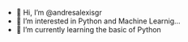 - 👋 Hi, I’m @andresalexisgr
- 👀 I’m interested in Python and Machine Learnig...
- 🌱 I’m currently learning the basic of Python

<!---
andresalexisgr/andresalexisgr is a ✨ special ✨ repository because its `README.md` (this file) appears on your GitHub profile.
You can click the Preview link to take a look at your changes.
--->
